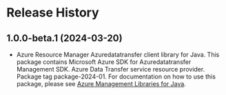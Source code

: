 # Release History

## 1.0.0-beta.1 (2024-03-20)

- Azure Resource Manager Azuredatatransfer client library for Java. This package contains Microsoft Azure SDK for Azuredatatransfer Management SDK. Azure Data Transfer service resource provider. Package tag package-2024-01. For documentation on how to use this package, please see [Azure Management Libraries for Java](https://aka.ms/azsdk/java/mgmt).
